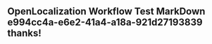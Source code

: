 <properties
ms.topic="hero-topic"
ms.test1="hero-topic"
ms.test2="test"/>


## OpenLocalization Workflow Test MarkDown e994cc4a-e6e2-41a4-a18a-921d27193839 thanks!



<!--HONumber=Jul16_HO2-->


